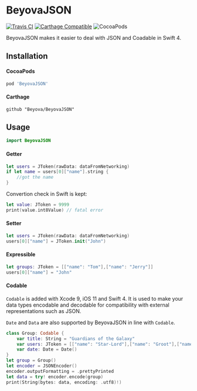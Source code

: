 # BeyovaJSON

[![Travis CI](https://travis-ci.org/Beyova/BeyovaJSON.svg?branch=master)](https://travis-ci.org/Beyova/BeyovaJSON)
[![Carthage Compatible](https://img.shields.io/badge/Carthage-compatible-4BC51D.svg?style=flat)](https://github.com/Carthage/Carthage)
![CocoaPods](https://img.shields.io/cocoapods/v/BeyovaJSON.svg)

BeyovaJSON makes it easier to deal with JSON and Coadable in Swift 4.

## Installation

#### CocoaPods

```ruby
pod 'BeyovaJSON'
```

#### Carthage

```
github "Beyova/BeyovaJSON"
```

## Usage

```swift
import BeyovaJSON
```

#### Getter

```swift
let users = JToken(rawData: dataFromNetworking)
if let name = users[0]["name"].string {
	//got the name
}
```

Convertion check in Swift is kept:
```swift
let value: JToken = 9999
print(value.int8Value) // fatal error
```

#### Setter

```swift
let users = JToken(rawData: dataFromNetworking)
users[0]["name"] = JToken.init("John")
```

#### Expressible

```swift
let groups: JToken = [["name": "Tom"],["name": "Jerry"]]
users[0]["name"] = "John"
```

#### Codable

`Codable` is added with Xcode 9, iOS 11 and Swift 4.
It is used to make your data types encodable and decodable for compatibility with external representations such as JSON.

`Date` and `Data` are also supported by BeyovaJSON in line with `Codable`.

```swift
class Group: Codable {
	var title: String = "Guardians of the Galaxy"
	var users: JToken = [["name": "Star-Lord"],["name": "Groot"],["name": "Rocket"]]
	var date: Date = Date()
}
let group = Group()
let encoder = JSONEncoder()
encoder.outputFormatting = .prettyPrinted
let data = try! encoder.encode(group)
print(String(bytes: data, encoding: .utf8)!)
```











